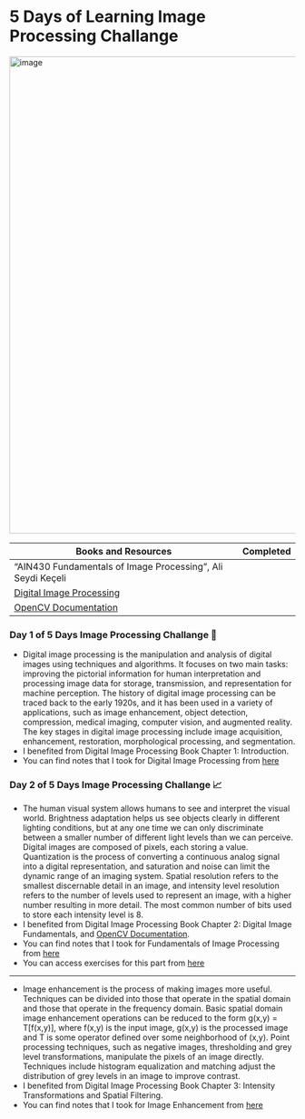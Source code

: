 # 5 Days of Learning Image Processing Challange
<img width="840" alt="image" src="https://user-images.githubusercontent.com/74296174/212342319-2a470f36-be1b-4d19-9f2a-8bb32ab2f3e4.png">

| Books and Resources | Completed |
| ------------- | ------------- |
| “AIN430 Fundamentals of Image Processing”, Ali Seydi Keçeli  | |
| [Digital Image Processing](http://sdeuoc.ac.in/sites/default/files/sde_videos/Digital%20Image%20Processing%203rd%20ed.%20-%20R.%20Gonzalez%2C%20R.%20Woods-ilovepdf-compressed.pdf) |  |
| [OpenCV Documentation](https://docs.opencv.org/3.4/) |  |


### Day 1 of 5 Days Image Processing Challange 💫
- Digital image processing is the manipulation and analysis of digital images using techniques and algorithms. It focuses on two main tasks: improving the pictorial information for human interpretation and processing image data for storage, transmission, and representation for machine perception. The history of digital image processing can be traced back to the early 1920s, and it has been used in a variety of applications, such as image enhancement, object detection, compression, medical imaging, computer vision, and augmented reality. The key stages in digital image processing include image acquisition, enhancement, restoration, morphological processing, and segmentation. 
- I benefited from Digital Image Processing Book Chapter 1: Introduction. 
- You can find notes that I took for Digital Image Processing from [here](https://medium.com/@gokcenazakyol/1-what-is-digital-image-processing-image-processing-2da13b5dfa9c)

### Day 2 of 5 Days Image Processing Challange 📈
- The human visual system allows humans to see and interpret the visual world. Brightness adaptation helps us see objects clearly in different lighting conditions, but at any one time we can only discriminate between a smaller number of different light levels than we can perceive. Digital images are composed of pixels, each storing a value. Quantization is the process of converting a continuous analog signal into a digital representation, and saturation and noise can limit the dynamic range of an imaging system. Spatial resolution refers to the smallest discernable detail in an image, and intensity level resolution refers to the number of levels used to represent an image, with a higher number resulting in more detail. The most common number of bits used to store each intensity level is 8.
- I benefited from Digital Image Processing Book Chapter 2: Digital Image Fundamentals,  and [OpenCV Documentation](https://docs.opencv.org/3.4/d3/df2/tutorial_py_basic_ops.html). 
- You can find notes that I took for Fundamentals of Image Processing from [here](https://medium.com/@gokcenazakyol/what-are-fundamentals-of-image-processing-image-processing-2-39573d87b28c)
- You can access exercises for this part from [here](https://github.com/gokcenazakyol/basic-opencv-operations/tree/master)
--------------------------------------------------------------------------------------------
- Image enhancement is the process of making images more useful. Techniques can be divided into those that operate in the spatial domain and those that operate in the frequency domain. Basic spatial domain image enhancement operations can be reduced to the form g(x,y) = T[f(x,y)], where f(x,y) is the input image, g(x,y) is the processed image and T is some operator defined over some neighborhood of (x,y). Point processing techniques, such as negative images, thresholding and grey level transformations, manipulate the pixels of an image directly. Techniques include histogram equalization and matching adjust the distribution of grey levels in an image to improve contrast.
- I benefited from Digital Image Processing Book Chapter 3: Intensity Transformations and Spatial Filtering.
- You can find notes that I took for Image Enhancement from [here](https://medium.com/@gokcenazakyol/what-is-image-enhancement-image-processing-3-32a813087e0a)

